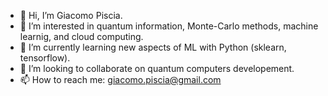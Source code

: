- 👋 Hi, I’m Giacomo Piscia.
- 👀 I’m interested in quantum information, Monte-Carlo methods, machine learnig, and cloud computing.
- 🌱 I’m currently learning new aspects of ML with Python (sklearn, tensorflow).
- 💞️ I’m looking to collaborate on quantum computers developement.
- 📫 How to reach me: giacomo.piscia@gmail.com
